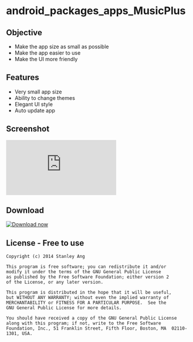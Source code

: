 android_packages_apps_MusicPlus
===============================

## Objective
- Make the app size as small as possible
- Make the app easier to use
- Make the UI more friendly

## Features
- Very small app size
- Ability to change themes
- Elegant UI style
- Auto update app

## Screenshot
![Screenshot](http://forum.xda-developers.com/attachment.php?attachmentid=2564757&stc=1&d=1391788899)

## Download
[![Download now](http://2.bp.blogspot.com/-j5mLfPi4aX4/UebrtQx3rHI/AAAAAAAACYM/lj2bmzzFpvY/s1600/DownloadButtonSmall.png)](https://github.com/angsanley/android_packages_apps_MusicPlus/releases)

## License - Free to use
    Copyright (c) 2014 Stanley Ang
	
	This program is free software; you can redistribute it and/or
	modify it under the terms of the GNU General Public License
	as published by the Free Software Foundation; either version 2
	of the License, or any later version.
	
	This program is distributed in the hope that it will be useful,
	but WITHOUT ANY WARRANTY; without even the implied warranty of
	MERCHANTABILITY or FITNESS FOR A PARTICULAR PURPOSE.  See the
	GNU General Public License for more details.
	
	You should have received a copy of the GNU General Public License
	along with this program; if not, write to the Free Software
	Foundation, Inc., 51 Franklin Street, Fifth Floor, Boston, MA  02110-1301, USA.
